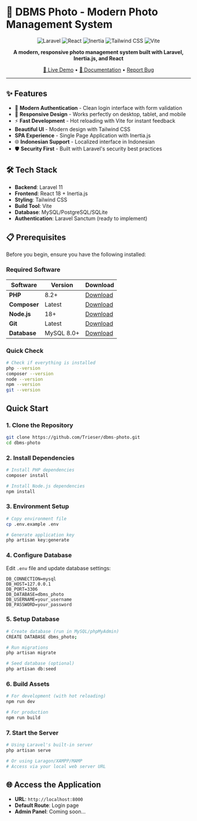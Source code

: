 # 📸 DBMS Photo - Modern Photo Management System

<div align="center">

![Laravel](https://img.shields.io/badge/Laravel-11-red?style=for-the-badge&logo=laravel)
![React](https://img.shields.io/badge/React-18-blue?style=for-the-badge&logo=react)
![Inertia](https://img.shields.io/badge/Inertia.js-black?style=for-the-badge)
![Tailwind CSS](https://img.shields.io/badge/Tailwind_CSS-38B2AC?style=for-the-badge&logo=tailwind-css&logoColor=white)
![Vite](https://img.shields.io/badge/Vite-646CFF?style=for-the-badge&logo=vite&logoColor=white)

**A modern, responsive photo management system built with Laravel, Inertia.js, and React**

[🚀 Live Demo](#) • [📖 Documentation](#) • [ Report Bug](#)

</div>

---

## ✨ Features

- 🔐 **Modern Authentication** - Clean login interface with form validation
- 📱 **Responsive Design** - Works perfectly on desktop, tablet, and mobile
- ⚡ **Fast Development** - Hot reloading with Vite for instant feedback
-  **Beautiful UI** - Modern design with Tailwind CSS
-  **SPA Experience** - Single Page Application with Inertia.js
- 🌐 **Indonesian Support** - Localized interface in Indonesian
- 🛡️ **Security First** - Built with Laravel's security best practices

## 🛠️ Tech Stack

- **Backend**: Laravel 11
- **Frontend**: React 18 + Inertia.js
- **Styling**: Tailwind CSS
- **Build Tool**: Vite
- **Database**: MySQL/PostgreSQL/SQLite
- **Authentication**: Laravel Sanctum (ready to implement)

## 📋 Prerequisites

Before you begin, ensure you have the following installed:

### Required Software

| Software | Version | Download |
|----------|---------|----------|
| **PHP** | 8.2+ | [Download](https://www.php.net/downloads.php) |
| **Composer** | Latest | [Download](https://getcomposer.org/) |
| **Node.js** | 18+ | [Download](https://nodejs.org/) |
| **Git** | Latest | [Download](https://git-scm.com/) |
| **Database** | MySQL 8.0+ | [Download](https://dev.mysql.com/downloads/) |

### Quick Check

```bash
# Check if everything is installed
php --version
composer --version
node --version
npm --version
git --version
```

##  Quick Start

### 1. Clone the Repository

```bash
git clone https://github.com/Trieser/dbms-photo.git
cd dbms-photo
```

### 2. Install Dependencies

```bash
# Install PHP dependencies
composer install

# Install Node.js dependencies
npm install
```

### 3. Environment Setup

```bash
# Copy environment file
cp .env.example .env

# Generate application key
php artisan key:generate
```

### 4. Configure Database

Edit `.env` file and update database settings:

```env
DB_CONNECTION=mysql
DB_HOST=127.0.0.1
DB_PORT=3306
DB_DATABASE=dbms_photo
DB_USERNAME=your_username
DB_PASSWORD=your_password
```

### 5. Setup Database

```bash
# Create database (run in MySQL/phpMyAdmin)
CREATE DATABASE dbms_photo;

# Run migrations
php artisan migrate

# Seed database (optional)
php artisan db:seed
```

### 6. Build Assets

```bash
# For development (with hot reloading)
npm run dev

# For production
npm run build
```

### 7. Start the Server

```bash
# Using Laravel's built-in server
php artisan serve

# Or using Laragon/XAMPP/MAMP
# Access via your local web server URL
```

## 🌐 Access the Application

- **URL**: `http://localhost:8000`
- **Default Route**: Login page
- **Admin Panel**: Coming soon...

